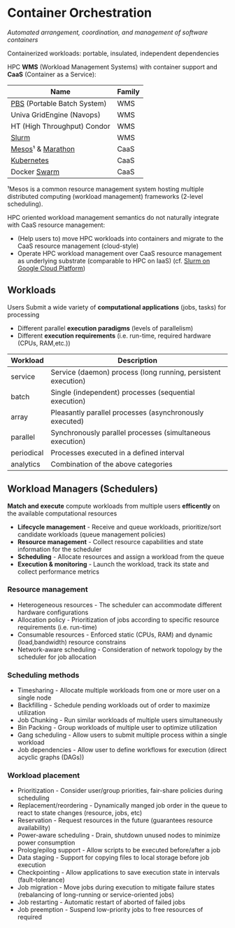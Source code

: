 # Container Orchestration

_Automated arrangement, coordination, and management of software containers_

Containerized workloads:  portable, insulated, independent dependencies

HPC **WMS** (Workload Management Systems) with container support and **CaaS** (Container as a Service):

Name                                | Family
------------------------------------|-------------------
[PBS][pbs] (Portable Batch System)  | WMS
Univa GridEngine (Navops)           | WMS
HT (High Throughput) Condor         | WMS
[Slurm][slurm]                      | WMS
[Mesos][mesos]¹ & [Marathon][mthon] | CaaS
[Kubernetes][kubs]                  | CaaS
Docker [Swarm][swarm]               | CaaS

¹Mesos is a common resource management system hosting multiple distributed computing (workload management) frameworks (2-level scheduling).

[pbs]: http://pbspro.org/
[slurm]: https://slurm.schedmd.com/
[mesos]: http://mesos.apache.org/documentation
[mthon]: https://mesosphere.github.io/marathon/
[kubs]: https://kubernetes.io/docs/
[swarm]: https://docs.docker.com/engine/swarm/

HPC oriented workload management semantics do not naturally integrate with CaaS resource management:

* (Help users to) move HPC workloads into containers and migrate to the CaaS resource management (cloud-style)
* Operate HPC workload management over CaaS resource management as underlying substrate (comparable to HPC on IaaS) (cf. [Slurm on Google Cloud Platform](https://github.com/SchedMD/slurm/tree/slurm-17.11/contribs/gcp))

## Workloads

Users Submit a wide variety of **computational applications** (jobs, tasks) for processing

* Different parallel **execution paradigms** (levels of parallelism)
* Different **execution requirements** (i.e. run-time, required hardware (CPUs, RAM,etc.))

Workload      | Description
--------------|------------------------------------
service       | Service (daemon) process (long running, persistent execution)
batch         | Single (independent) processes (sequential execution)
array         | Pleasantly parallel processes (asynchronously executed)
parallel      | Synchronously parallel processes (simultaneous execution)
periodical    | Processes executed in a defined interval
analytics     | Combination of the above categories

## Workload Managers (Schedulers)

**Match and execute** compute workloads from multiple users **efficently** on the available computational resources

- **Lifecycle management** - Receive and queue workloads, prioritize/sort candidate workloads (queue management policies)
- **Resource management** - Collect resource capabilities and state information for the scheduler
- **Scheduling** - Allocate resources and assign a workload from the queue
- **Execution & monitoring** - Launch the workload, track its state and collect performance metrics 

### Resource management

* Heterogeneous resources - The scheduler can accommodate different hardware configurations
* Allocation policy - Prioritization of jobs according to specific resource requirements (i.e. run-time)
* Consumable resources - Enforced static (CPUs, RAM) and dynamic (load,bandwidth) resource constrains
* Network-aware scheduling - Consideration of network topology by the scheduler for job allocation

### Scheduling methods

* Timesharing - Allocate multiple workloads from one or more user on a single node
* Backfilling - Schedule pending workloads out of order to maximize utilization
* Job Chunking - Run similar workloads of multiple users simultaneously
* Bin Packing - Group workloads of multiple user to optimize utilization
* Gang scheduling - Allow users to submit multiple process within a single workload
* Job dependencies - Allow user to define workflows for execution (direct acyclic graphs (DAGs))

### Workload placement

* Prioritization - Consider user/group priorities, fair-share policies during scheduling
* Replacement/reordering - Dynamically manged job order in the queue to react to state changes (resource, jobs, etc)
* Reservation - Request resources in the future (guarantees resource availability)
* Power-aware scheduling - Drain, shutdown unused nodes to minimize power consumption
* Prolog/epilog support - Allow scripts to be executed before/after a job
* Data staging - Support for copying files to local storage before job execution
* Checkpointing - Allow applications to save execution state in intervals (fault-tolerance)
* Job migration - Move jobs during execution to mitigate failure states (rebalancing of long-running or service-oriented jobs)
* Job restarting - Automatic restart of aborted of failed jobs
* Job preemption - Suspend low-priority jobs to free resources of required


